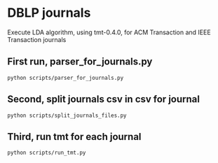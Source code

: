 # DBLP journals

Execute LDA algorithm, using tmt-0.4.0, for ACM Transaction and IEEE Transaction journals 

## First run, parser_for_journals.py

    python scripts/parser_for_journals.py

## Second, split journals csv in csv for journal

    python scripts/split_journals_files.py

## Third, run tmt for each journal

    python scripts/run_tmt.py
